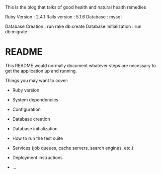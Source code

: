 This is the blog that talks of good health and natural health remedies

Ruby Version  : 2.4.1 
Rails version : 5.1.6
Database      : mysql

Database Creation : run rake db:create
Database Initialization : run db:migrate


# README

This README would normally document whatever steps are necessary to get the
application up and running.

Things you may want to cover:

* Ruby version

* System dependencies

* Configuration

* Database creation

* Database initialization

* How to run the test suite

* Services (job queues, cache servers, search engines, etc.)

* Deployment instructions

* ...

